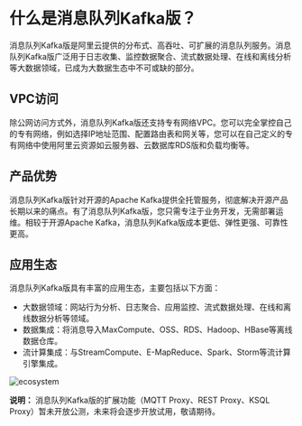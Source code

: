 # 什么是消息队列Kafka版？

消息队列Kafka版是阿里云提供的分布式、高吞吐、可扩展的消息队列服务。消息队列Kafka版广泛用于日志收集、监控数据聚合、流式数据处理、在线和离线分析等大数据领域，已成为大数据生态中不可或缺的部分。



## VPC访问

除公网访问方式外，消息队列Kafka版还支持专有网络VPC。您可以完全掌控自己的专有网络，例如选择IP地址范围、配置路由表和网关等，您可以在自己定义的专有网络中使用阿里云资源如云服务器、云数据库RDS版和负载均衡等。

## 产品优势

消息队列Kafka版针对开源的Apache Kafka提供全托管服务，彻底解决开源产品长期以来的痛点。有了消息队列Kafka版，您只需专注于业务开发，无需部署运维。相较于开源Apache Kafka，消息队列Kafka版成本更低、弹性更强、可靠性更高。

## 应用生态

消息队列Kafka版具有丰富的应用生态，主要包括以下方面：

-   大数据领域：网站行为分析、日志聚合、应用监控、流式数据处理、在线和离线数据分析等领域。
-   数据集成：将消息导入MaxCompute、OSS、RDS、Hadoop、HBase等离线数据仓库。
-   流计算集成：与StreamCompute、E-MapReduce、Spark、Storm等流计算引擎集成。

![ecosystem](https://static-aliyun-doc.oss-accelerate.aliyuncs.com/assets/img/zh-CN/5023008951/p73459.png)

**说明：** 消息队列Kafka版的扩展功能（MQTT Proxy、REST Proxy、KSQL Proxy）暂未开放公测，未来将会逐步开放试用，敬请期待。

